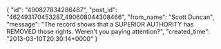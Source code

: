  {
   "id": "490827834286487",
   "post_id": "462493170453287_490608044308466",
   "from_name": "Scott Duncan",
   "message": "The record shows that a SUPERIOR AUTHORITY has REMOVED those rights. Weren't you paying attention?",
   "created_time": "2013-03-10T20:30:14+0000"
 }
